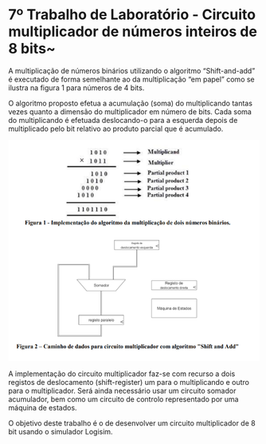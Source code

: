 # 7º Trabalho de Laboratório - Circuito multiplicador de números inteiros de 8 bits~

A multiplicação de números binários utilizando o algoritmo “Shift-and-add” é executado de forma
semelhante ao da multiplicação “em papel” como se ilustra na figura 1 para números de 4 bits. 

O algoritmo proposto efetua a acumulação (soma) do multiplicando tantas vezes quanto a dimensão do
multiplicador em número de bits. Cada soma do multiplicando é efetuada deslocando-o para a esquerda
depois de multiplicado pelo bit relativo ao produto parcial que é acumulado.

![imagem](/ficha7/f71.png)

A implementação do circuito multiplicador faz-se com recurso a dois registos de deslocamento (shift-register) um para o multiplicando e outro para o multiplicador. Será ainda necessário usar um circuito somador acumulador, bem como um circuito de controlo representado por uma máquina de estados.

O objetivo deste trabalho é o de desenvolver um circuito multiplicador de 8 bit usando o simulador Logisim.
